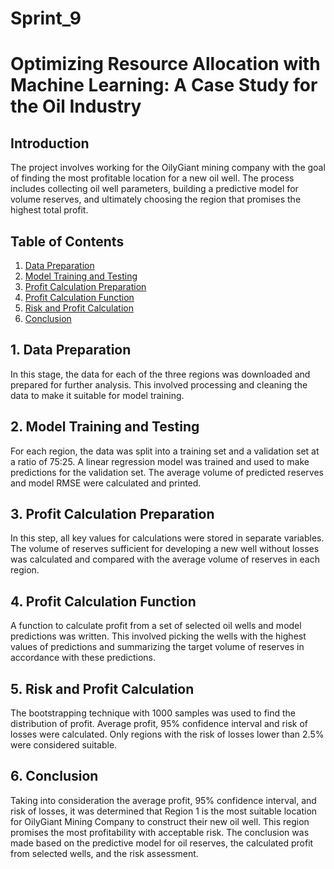 # Sprint_9

# Optimizing Resource Allocation with Machine Learning: A Case Study for the Oil Industry

## Introduction

The project involves working for the OilyGiant mining company with the goal of finding the most profitable location for a new oil well. The process includes collecting oil well parameters, building a predictive model for volume reserves, and ultimately choosing the region that promises the highest total profit. 

## Table of Contents

1. [Data Preparation](#data-preparation)
2. [Model Training and Testing](#model-training)
3. [Profit Calculation Preparation](#profit-calculation)
4. [Profit Calculation Function](#profit-function)
5. [Risk and Profit Calculation](#risk-profit)
6. [Conclusion](#conclusion)

<a name="data-preparation"></a>
## 1. Data Preparation

In this stage, the data for each of the three regions was downloaded and prepared for further analysis. This involved processing and cleaning the data to make it suitable for model training.

<a name="model-training"></a>
## 2. Model Training and Testing

For each region, the data was split into a training set and a validation set at a ratio of 75:25. A linear regression model was trained and used to make predictions for the validation set. The average volume of predicted reserves and model RMSE were calculated and printed.

<a name="profit-calculation"></a>
## 3. Profit Calculation Preparation

In this step, all key values for calculations were stored in separate variables. The volume of reserves sufficient for developing a new well without losses was calculated and compared with the average volume of reserves in each region.

<a name="profit-function"></a>
## 4. Profit Calculation Function

A function to calculate profit from a set of selected oil wells and model predictions was written. This involved picking the wells with the highest values of predictions and summarizing the target volume of reserves in accordance with these predictions.

<a name="risk-profit"></a>
## 5. Risk and Profit Calculation

The bootstrapping technique with 1000 samples was used to find the distribution of profit. Average profit, 95% confidence interval and risk of losses were calculated. Only regions with the risk of losses lower than 2.5% were considered suitable.

<a name="conclusion"></a>
## 6. Conclusion

Taking into consideration the average profit, 95% confidence interval, and risk of losses, it was determined that Region 1 is the most suitable location for OilyGiant Mining Company to construct their new oil well. This region promises the most profitability with acceptable risk. The conclusion was made based on the predictive model for oil reserves, the calculated profit from selected wells, and the risk assessment.
